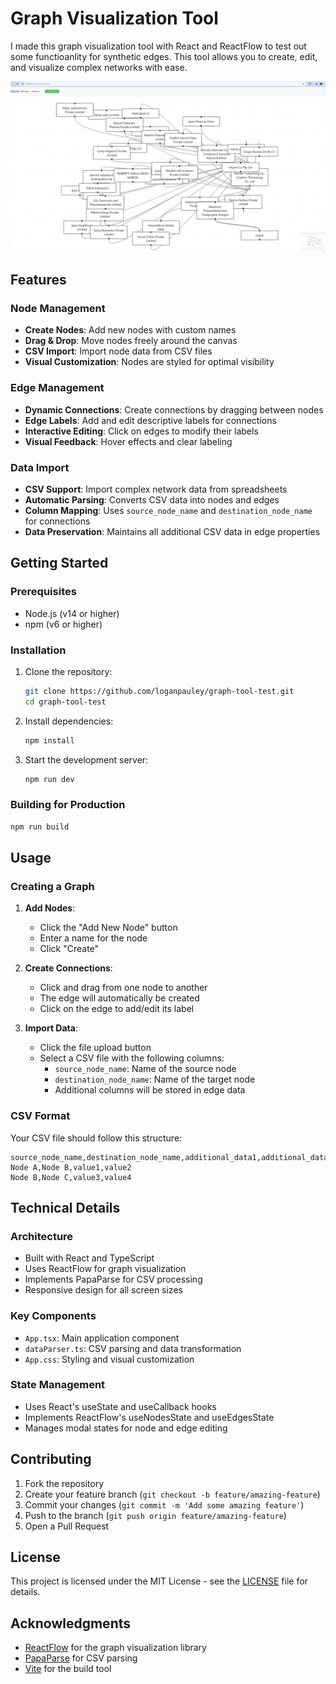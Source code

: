 # Graph Visualization Tool

I made this graph visualization tool with React and ReactFlow to test out some functioanlity for synthetic edges. This tool allows you to create, edit, and visualize complex networks with ease.

![Graph Tool Screenshot](docs/assets/graph-tool-screenshot.png)

## Features

### Node Management
- **Create Nodes**: Add new nodes with custom names
- **Drag & Drop**: Move nodes freely around the canvas
- **CSV Import**: Import node data from CSV files
- **Visual Customization**: Nodes are styled for optimal visibility

### Edge Management
- **Dynamic Connections**: Create connections by dragging between nodes
- **Edge Labels**: Add and edit descriptive labels for connections
- **Interactive Editing**: Click on edges to modify their labels
- **Visual Feedback**: Hover effects and clear labeling

### Data Import
- **CSV Support**: Import complex network data from spreadsheets
- **Automatic Parsing**: Converts CSV data into nodes and edges
- **Column Mapping**: Uses `source_node_name` and `destination_node_name` for connections
- **Data Preservation**: Maintains all additional CSV data in edge properties

## Getting Started

### Prerequisites
- Node.js (v14 or higher)
- npm (v6 or higher)

### Installation
1. Clone the repository:
   ```bash
   git clone https://github.com/loganpauley/graph-tool-test.git
   cd graph-tool-test
   ```

2. Install dependencies:
   ```bash
   npm install
   ```

3. Start the development server:
   ```bash
   npm run dev
   ```

### Building for Production
```bash
npm run build
```

## Usage

### Creating a Graph
1. **Add Nodes**:
   - Click the "Add New Node" button
   - Enter a name for the node
   - Click "Create"

2. **Create Connections**:
   - Click and drag from one node to another
   - The edge will automatically be created
   - Click on the edge to add/edit its label

3. **Import Data**:
   - Click the file upload button
   - Select a CSV file with the following columns:
     - `source_node_name`: Name of the source node
     - `destination_node_name`: Name of the target node
     - Additional columns will be stored in edge data

### CSV Format
Your CSV file should follow this structure:
```csv
source_node_name,destination_node_name,additional_data1,additional_data2
Node A,Node B,value1,value2
Node B,Node C,value3,value4
```

## Technical Details

### Architecture
- Built with React and TypeScript
- Uses ReactFlow for graph visualization
- Implements PapaParse for CSV processing
- Responsive design for all screen sizes

### Key Components
- `App.tsx`: Main application component
- `dataParser.ts`: CSV parsing and data transformation
- `App.css`: Styling and visual customization

### State Management
- Uses React's useState and useCallback hooks
- Implements ReactFlow's useNodesState and useEdgesState
- Manages modal states for node and edge editing

## Contributing
1. Fork the repository
2. Create your feature branch (`git checkout -b feature/amazing-feature`)
3. Commit your changes (`git commit -m 'Add some amazing feature'`)
4. Push to the branch (`git push origin feature/amazing-feature`)
5. Open a Pull Request

## License
This project is licensed under the MIT License - see the [LICENSE](LICENSE) file for details.

## Acknowledgments
- [ReactFlow](https://reactflow.dev/) for the graph visualization library
- [PapaParse](https://www.papaparse.com/) for CSV parsing
- [Vite](https://vitejs.dev/) for the build tool 
